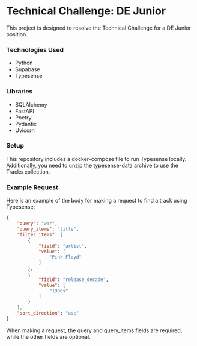# Technical Challenge: DE Junior
This project is designed to resolve the Technical Challenge for a DE Junior position.

### Technologies Used
* Python
* Supabase
* Typesense

### Libraries
* SQLAlchemy
* FastAPI
* Poetry
* Pydantic
* Uvicorn
  
### Setup
This repository includes a docker-compose file to run Typesense locally. Additionally, you need to unzip the typesense-data archive to use the Tracks collection.

### Example Request
Here is an example of the body for making a request to find a track using Typesense:
```json
{
    "query": "war",
    "query_items": "title",
    "filter_items": [
        {
            "field": "artist",
            "value": [
                "Pink Floyd"
            ]
        },
        {
            "field": "release_decade",
            "value": [
                "1980s"
            ]
        }
    ],
    "sort_direction": "asc"
}
```
When making a request, the query and query_items fields are required, while the other fields are optional.
